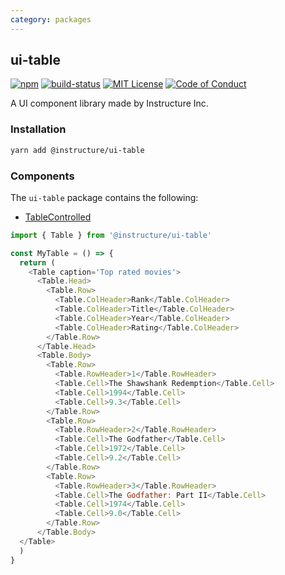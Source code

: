 ```yaml
---
category: packages
---
```


## ui-table

[![npm][npm]][npm-url]
[![build-status][build-status]][build-status-url]
[![MIT License][license-badge]][LICENSE]
[![Code of Conduct][coc-badge]][coc]

A UI component library made by Instructure Inc.

### Installation

```sh
yarn add @instructure/ui-table
```

### Components

The `ui-table` package contains the following:
- [TableControlled](#TableControlled)

```javascript
import { Table } from '@instructure/ui-table'

const MyTable = () => {
  return (
    <Table caption='Top rated movies'>
      <Table.Head>
        <Table.Row>
          <Table.ColHeader>Rank</Table.ColHeader>
          <Table.ColHeader>Title</Table.ColHeader>
          <Table.ColHeader>Year</Table.ColHeader>
          <Table.ColHeader>Rating</Table.ColHeader>
        </Table.Row>
      </Table.Head>
      <Table.Body>
        <Table.Row>
          <Table.RowHeader>1</Table.RowHeader>
          <Table.Cell>The Shawshank Redemption</Table.Cell>
          <Table.Cell>1994</Table.Cell>
          <Table.Cell>9.3</Table.Cell>
        </Table.Row>
        <Table.Row>
          <Table.RowHeader>2</Table.RowHeader>
          <Table.Cell>The Godfather</Table.Cell>
          <Table.Cell>1972</Table.Cell>
          <Table.Cell>9.2</Table.Cell>
        </Table.Row>
        <Table.Row>
          <Table.RowHeader>3</Table.RowHeader>
          <Table.Cell>The Godfather: Part II</Table.Cell>
          <Table.Cell>1974</Table.Cell>
          <Table.Cell>9.0</Table.Cell>
        </Table.Row>
      </Table.Body>
  </Table>
  )
}
```

[npm]: https://img.shields.io/npm/v/@instructure/ui-table.svg
[npm-url]: https://npmjs.com/package/@instructure/ui-table

[build-status]: https://travis-ci.org/instructure/instructure-ui.svg?branch=master
[build-status-url]: https://travis-ci.org/instructure/instructure-ui "Travis CI"

[license-badge]: https://img.shields.io/npm/l/instructure-ui.svg?style=flat-square
[license]: https://github.com/instructure/instructure-ui/blob/master/LICENSE

[coc-badge]: https://img.shields.io/badge/code%20of-conduct-ff69b4.svg?style=flat-square
[coc]: https://github.com/instructure/instructure-ui/blob/master/CODE_OF_CONDUCT.md
